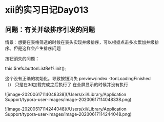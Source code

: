 # xii的实习日记Day013

## 问题：有关并级排序引发的问题

情景：想要在表格筛选的时候在表头实现并级排序，可以根据点击多次累加并级排序。但是这样会产生排序问题



按钮消失的问题：

this.$refs.buttonListRef?.init();

这个没有正确的初始化。导致按钮消失 preview/index -》onLoadingFinished（） 只是在3d加载完成之后执行了 在全屏显示的时候并没有执行 

![image-20200617114048338](/Users/xii/Library/Application Support/typora-user-images/image-20200617114048338.png)



![image-20200617114244048](/Users/xii/Library/Application Support/typora-user-images/image-20200617114244048.png)











